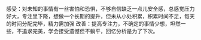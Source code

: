 感受：对未知的事情有一丝害怕和恐惧，不够自信缺乏一点儿安全感，总感觉压力好大，专注里下降，想做一个长期的提升，但未从小处积累，积累时间不足，每天的时间分配完毕，精力需加强
改善：提高专注力，不确定的事情少想，坦然一些，不追求完美，学会接受遗憾但不躺平，回忆分析是为了下次。